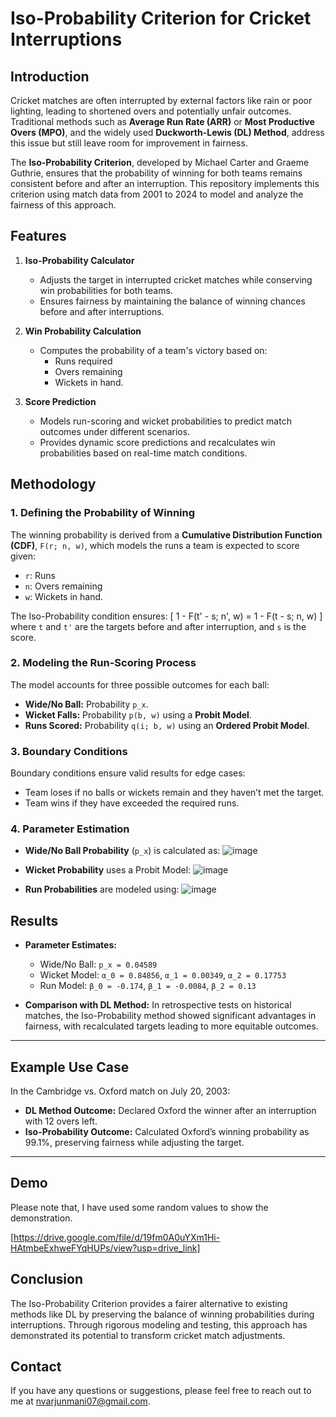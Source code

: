 # Iso-Probability Criterion for Cricket Interruptions

## Introduction

Cricket matches are often interrupted by external factors like rain or poor lighting, leading to shortened overs and potentially unfair outcomes. Traditional methods such as **Average Run Rate (ARR)** or **Most Productive Overs (MPO)**, and the widely used **Duckworth-Lewis (DL) Method**, address this issue but still leave room for improvement in fairness.

The **Iso-Probability Criterion**, developed by Michael Carter and Graeme Guthrie, ensures that the probability of winning for both teams remains consistent before and after an interruption. This repository implements this criterion using match data from 2001 to 2024 to model and analyze the fairness of this approach.

## Features

1. **Iso-Probability Calculator**
   - Adjusts the target in interrupted cricket matches while conserving win probabilities for both teams.
   - Ensures fairness by maintaining the balance of winning chances before and after interruptions.

2. **Win Probability Calculation**
   - Computes the probability of a team's victory based on:
     - Runs required
     - Overs remaining
     - Wickets in hand.

3. **Score Prediction**
   - Models run-scoring and wicket probabilities to predict match outcomes under different scenarios.
   - Provides dynamic score predictions and recalculates win probabilities based on real-time match conditions.


## Methodology

### 1. Defining the Probability of Winning
The winning probability is derived from a **Cumulative Distribution Function (CDF)**, `F(r; n, w)`, which models the runs a team is expected to score given:
- `r`: Runs
- `n`: Overs remaining
- `w`: Wickets in hand.

The Iso-Probability condition ensures:
\[ 1 - F(t' - s; n', w) = 1 - F(t - s; n, w) \]
where `t` and `t'` are the targets before and after interruption, and `s` is the score.

### 2. Modeling the Run-Scoring Process
The model accounts for three possible outcomes for each ball:
- **Wide/No Ball:** Probability `p_x`.
- **Wicket Falls:** Probability `p(b, w)` using a **Probit Model**.
- **Runs Scored:** Probability `q(i; b, w)` using an **Ordered Probit Model**.

### 3. Boundary Conditions
Boundary conditions ensure valid results for edge cases:
- Team loses if no balls or wickets remain and they haven’t met the target.
- Team wins if they have exceeded the required runs.

### 4. Parameter Estimation
- **Wide/No Ball Probability** (`p_x`) is calculated as:
![image](https://github.com/user-attachments/assets/62002a33-c9a7-4645-9dfd-07c2f047837a)

- **Wicket Probability** uses a Probit Model:
![image](https://github.com/user-attachments/assets/8655d8aa-288e-485a-ab85-e082e6ee301d)

- **Run Probabilities** are modeled using:
![image](https://github.com/user-attachments/assets/d87bcf84-4942-4ce9-b759-ef0ff79e1b88)


## Results

- **Parameter Estimates:**
  - Wide/No Ball: `p_x = 0.04589`
  - Wicket Model: `α_0 = 0.84856`, `α_1 = 0.00349`, `α_2 = 0.17753`
  - Run Model: `β_0 = -0.174`, `β_1 = -0.0084`, `β_2 = 0.13`

- **Comparison with DL Method:**
  In retrospective tests on historical matches, the Iso-Probability method showed significant advantages in fairness, with recalculated targets leading to more equitable outcomes.

---

## Example Use Case

In the Cambridge vs. Oxford match on July 20, 2003:
- **DL Method Outcome:** Declared Oxford the winner after an interruption with 12 overs left.
- **Iso-Probability Outcome:** Calculated Oxford’s winning probability as 99.1%, preserving fairness while adjusting the target.

---

## **Demo**

Please note that, I have used some random values to show the demonstration. 

   [https://drive.google.com/file/d/19fm0A0uYXm1Hi-HAtmbeExhweFYqHUPs/view?usp=drive_link]


## Conclusion

The Iso-Probability Criterion provides a fairer alternative to existing methods like DL by preserving the balance of winning probabilities during interruptions. Through rigorous modeling and testing, this approach has demonstrated its potential to transform cricket match adjustments.

## Contact

If you have any questions or suggestions, please feel free to reach out to me at nvarjunmani07@gmail.com.
